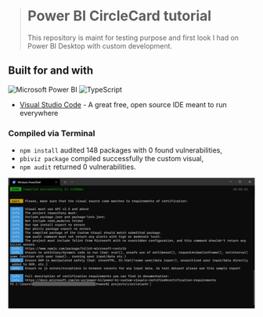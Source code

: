 > # Power BI CircleCard tutorial
>
> This repository is maint for testing purpose and first look I had on Power BI Desktop with custom development.

## Built for and with

![Microsoft Power BI](https://img.shields.io/badge/Power_BI-informational?style=for-the-badge&color=F2C811&logo=power-bi&logoColor=343434)
![TypeScript](https://img.shields.io/badge/TypeScript-informational?style=for-the-badge&color=3178C6&logo=typescript&logoColor=white)

* [Visual Studio Code](https://code.visualstudio.com/) - A great free, open source IDE meant to run everywhere

### Compiled via Terminal

* `npm install` audited 148 packages with 0 found vulnerabilities,
* `pbiviz package` compiled successfully the custom visual,
* `npm audit` returned 0 vulnerabilities.

![Power BI Custom Visual successfully compiled](Screenshot_2021-06-15_105805.png)
